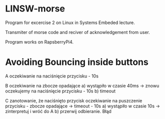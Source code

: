 # LINSW-morse
Program for excercise 2 on Linux in Systems Embeded lecture.

Transmiter of morse code and reciver of acknowledgement from user.

Program works on RapsberryPi4.

# Avoiding Bouncing inside buttons

A oczekiwanie na naciśnięcie przycisku - 10s

B oczekiwanie na zbocze opadające
    a) wystąpiło w czasie 40ms -> znowu oczekujemy na naciśnięcie przycisku - 10s
	b) timeout

C zanotowanie, że naciśnięto przycisk 
oczekiwanie na puszczenie przycisku - zbocze opadające -> timeout - 10s
	a) wystąpiło w czasie 10s -> zinterpretuj i wróć do A
	b) przerwij odbieranie. Błąd